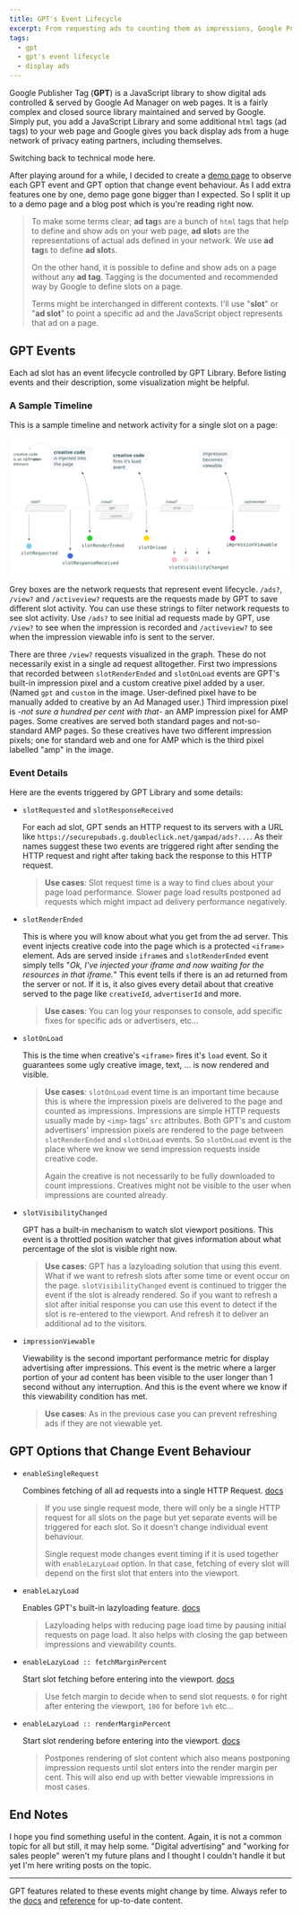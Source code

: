 ```yaml
---
title: GPT's Event Lifecycle
excerpt: From requesting ads to counting them as impressions, Google Publisher Tag (GPT) Library triggers a set of events to inform page about current display ad slot statuses. This page is a preliminary reading for the demo page I build for this event lifecycle.
tags:
  - gpt
  - gpt's event lifecycle
  - display ads
---
```


Google Publisher Tag (**GPT**) is a JavaScript library to show digital ads controlled & served by Google Ad Manager on web pages. It is a fairly complex and closed source library maintained and served by Google. Simply put, you add a JavaScript Library and some additional `html` tags (ad tags) to your web page and Google gives you back display ads from a huge network of privacy eating partners, including themselves.

Switching back to technical mode here.

After playing around for a while, I decided to create a [demo page](https://xkema.github.io/blog-demo-gpt-s-event-lifecycle/ "A demo page to observe GPT's (Google Publisher Tag) slot lifecycle events.") to observe each GPT event and GPT option that change event behaviour. As I add extra features one by one, demo page gone bigger than I expected. So I split it up to a demo page and a blog post which is you're reading right now.

> To make some terms clear; **ad tag**s are a bunch of `html` tags that help to define and show ads on your web page, **ad slot**s are the representations of actual ads defined in your network. We use **ad tag**s to define **ad slot**s.
>
> On the other hand, it is possible to define and show ads on a page without any **ad tag**. Tagging is the documented and recommended way by Google to define slots on a page.
>
> Terms might be interchanged in different contexts. I'll use "**slot**" or "**ad slot**" to point a specific ad and the JavaScript object represents that ad on a page.

## GPT Events

Each ad slot has an event lifecycle controlled by GPT Library. Before listing events and their description, some visualization might be helpful.

### A Sample Timeline

This is a sample timeline and network activity for a single slot on a page:

![GPT's Event Lifecycle Timeline](/assets/uploads/gpt-s-event-lifecycle-timeline-opt.svg "GPT's Event Lifecycle Timeline")

Grey boxes are the network requests that represent event lifecycle. `/ads?`, `/view?` and `/activeview?` requests are the requests made by GPT to save different slot activity. You can use these strings to filter network requests to see slot activity. Use `/ads?` to see initial ad requests made by GPT, use `/view?` to see when the impression is recorded and `/activeview?` to see when the impression viewable info is sent to the server.

There are three `/view?` requests visualized in the graph. These do not necessarily exist in a single ad request alltogether. First two impressions that recorded between `slotRenderEnded` and `slotOnLoad` events are GPT's built-in impression pixel and a custom creative pixel added by a user. (Named `gpt` and `custom` in the image. User-defined pixel have to be manually added to creative by an Ad Managed user.) Third impression pixel is -*not sure a hundred per cent with that*- an AMP impression pixel for AMP pages. Some creatives are served both standard pages and not-so-standard AMP pages. So these creatives have two different impression pixels; one for standard web and one for AMP which is the third pixel labelled "amp" in the image.

### Event Details

Here are the events triggered by GPT Library and some details:

- `slotRequested` and `slotResponseReceived`

  For each ad slot, GPT sends an HTTP request to its servers with a URL like `https://securepubads.g.doubleclick.net/gampad/ads?...`. As their names suggest these two events are triggered right after sending the HTTP request and right after taking back the response to this HTTP request. 

  > **Use cases**: Slot request time is a way to find clues about your page load performance. Slower page load results postponed ad requests which might impact ad delivery performance negatively.
  
- `slotRenderEnded`

  This is where you will know about what you get from the ad server. This event injects creative code into the page which is a protected  `<iframe>` element. Ads are served inside `iframe`s and `slotRenderEnded` event simply tells "*Ok, I've injected your iframe and now waiting for the resources in that iframe.*" This event tells if there is an ad returned from the server or not. If it is, it also gives every detail about that creative served to the page like `creativeId`, `advertiserId` and more.
  
  > **Use cases**: You can log your responses to console, add specific fixes for specific ads or advertisers, etc...

- `slotOnLoad`

  This is the time when creative's `<iframe>` fires it's `load` event. So it guarantees some ugly creative image, text, ... is now rendered and visible.

  > **Use cases**: `slotOnLoad` event time is an important time because this is where the impression pixels are delivered to the page and counted as impressions. Impressions are simple HTTP requests usually made by `<img>` tags' `src` attributes. Both GPT's and custom advertisers' impression pixels are rendered to the page between `slotRenderEnded` and `slotOnLoad` events. So `slotOnLoad` event is the place where we know we send impression requests inside creative code.
  >
  > Again the creative is not necessarily to be fully downloaded to count impressions. Creatives might not be visible to the user when impressions are counted already.

- `slotVisibilityChanged`

  GPT has a built-in mechanism to watch slot viewport positions. This event is a throttled position watcher that gives information about what percentage of the slot is visible right now.

  > **Use cases**: GPT has a lazyloading solution that using this event. What if we want to refresh slots after some time or event occur on the page. `slotVisibilityChanged` event is continued to trigger the event if the slot is already rendered. So if you want to refresh a slot after initial response you can use this event to detect if the slot is re-entered to the viewport. And refresh it to deliver an additional ad to the visitors.

- `impressionViewable`

  Viewability is the second important performance metric for display advertising after impressions. This event is the metric where a larger portion of your ad content has been visible to the user longer than 1 second without any interruption. And this is the event where we know if this viewability condition has met.

  > **Use cases**: As in the previous case you can prevent refreshing ads if they are not viewable yet.

## GPT Options that Change Event Behaviour

- `enableSingleRequest`

  Combines fetching of all ad requests into a single HTTP Request. [docs](https://developers.google.com/doubleclick-gpt/reference#boolean-enablesinglerequest "GPT Reference - enableSingleRequest")

  > If you use single request mode, there will only be a single HTTP request for all slots on the page but yet separate events will be triggered for each slot. So it doesn't change individual event behaviour.
  >
  > Single request mode changes event timing if it is used together with `enableLazyLoad` option. In that case, fetching of every slot will depend on the first slot that enters into the viewport. 

- `enableLazyLoad`

  Enables GPT's built-in lazyloading feature. [docs](https://developers.google.com/doubleclick-gpt/reference#googletag.PubAdsService_enableLazyLoad "GPT Reference - enableLazyLoad")

  > Lazyloading helps with reducing page load time by pausing initial requests on page load. It also helps with closing the gap between impressions and viewability counts.

- `enableLazyLoad :: fetchMarginPercent`

  Start slot fetching before entering into the viewport. [docs](https://developers.google.com/doubleclick-gpt/reference#googletag.PubAdsService_enableLazyLoad "GPT Reference - enableLazyLoad")

  > Use fetch margin to decide when to send slot requests. `0` for right after entering the viewport, `100` for before `1vh` etc...

- `enableLazyLoad :: renderMarginPercent`

  Start slot rendering before entering into the viewport. [docs](https://developers.google.com/doubleclick-gpt/reference#googletag.PubAdsService_enableLazyLoad "GPT Reference - enableLazyLoad")

  > Postpones rendering of slot content which also means postponing impression requests until slot enters into the render margin per cent. This will also end up with better viewable impressions in most cases.

## End Notes

I hope you find something useful in the content. Again, it is not a common topic for all but still, it may help some. "Digital advertising" and "working for sales people" weren't my future plans and I thought I couldn't handle it but yet I'm here writing posts on the topic.

---

GPT features related to these events might change by time. Always refer to the [docs](https://developers.google.com/doubleclick-gpt/guides/get-started "Get Started with Google Publisher Tags") and [reference](https://developers.google.com/doubleclick-gpt/reference "GPT Reference") for up-to-date content.
